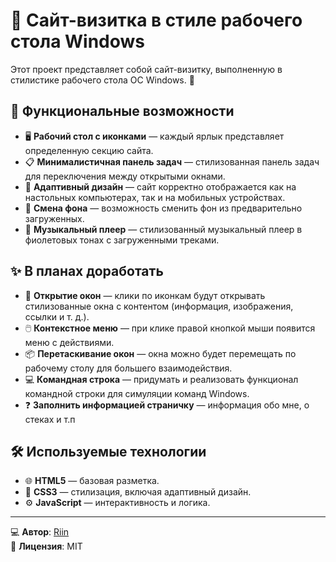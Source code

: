 # 🌟 Сайт-визитка в стиле рабочего стола Windows

Этот проект представляет собой сайт-визитку, выполненную в стилистике рабочего стола ОС Windows. 🎨

## 🚀 Функциональные возможности

- 🖥️ **Рабочий стол с иконками** — каждый ярлык представляет определенную секцию сайта.
- 📋 **Минималистичная панель задач** — стилизованная панель задач для переключения между открытыми окнами.
- 📱 **Адаптивный дизайн** — сайт корректно отображается как на настольных компьютерах, так и на мобильных устройствах.
- 🎨 **Смена фона** — возможность сменить фон из предварительно загруженных.
- 🎵 **Музыкальный плеер** — стилизованный музыкальный плеер в фиолетовых тонах с загруженными треками.
  

## ✨ В планах доработать

- 📂 **Открытие окон** — клики по иконкам будут открывать стилизованные окна с контентом (информация, изображения, ссылки и т. д.).
- 🖱️ **Контекстное меню** — при клике правой кнопкой мыши появится меню с действиями.
- 📦 **Перетаскивание окон** — окна можно будет перемещать по рабочему столу для большего взаимодействия.
- 💻 **Командная строка** — придумать и реализовать функционал командной строки для симуляции команд Windows.
- ❓  **Заполнить информацией страничку** — информация обо мне, о стеках и т.п
  

## 🛠️ Используемые технологии

- 🌐 **HTML5** — базовая разметка.
- 🎨 **CSS3** — стилизация, включая адаптивный дизайн.
- ⚙️ **JavaScript** — интерактивность и логика.

---

💻 **Автор**: [Riin](https://github.com/nightdepression)  
🌟 **Лицензия**: MIT
